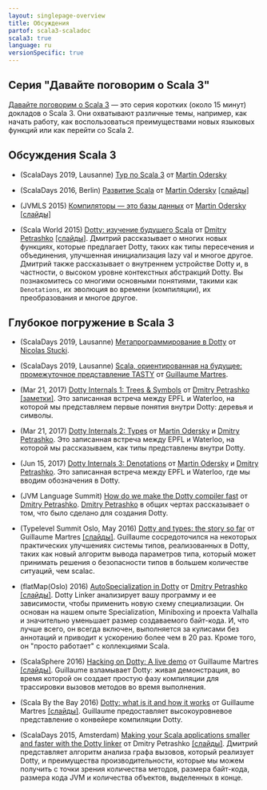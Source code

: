 ```yaml
---
layout: singlepage-overview
title: Обсуждения
partof: scala3-scaladoc
scala3: true
language: ru
versionSpecific: true
---
```


Серия "Давайте поговорим о Scala 3"
-------------------------------

[Давайте поговорим о Scala 3](https://www.youtube.com/playlist?list=PLTx-VKTe8yLxYQfX_eGHCxaTuWvvG28Ml) — это серия 
коротких (около 15 минут) докладов о Scala 3. Они охватывают различные темы, например, как начать работу, 
как воспользоваться преимуществами новых языковых функций или как перейти со Scala 2.

Обсуждения Scala 3
----------------
- (ScalaDays 2019, Lausanne) [Тур по Scala 3](https://www.youtube.com/watch?v=_Rnrx2lo9cw) от [Martin Odersky](http://x.com/odersky)

- (ScalaDays 2016, Berlin) [Развитие Scala](https://www.youtube.com/watch?v=GHzWqJKFCk4) от [Martin Odersky](http://x.com/odersky) [\[слайды\]](http://www.slideshare.net/Odersky/scala-days-nyc-2016)

- (JVMLS 2015) [Компиляторы — это базы данных](https://www.youtube.com/watch?v=WxyyJyB_Ssc) от [Martin Odersky](http://x.com/odersky) [\[слайды\]](http://www.slideshare.net/Odersky/compilers-are-databases)

- (Scala World 2015) [Dotty: изучение будущего Scala](https://www.youtube.com/watch?v=aftdOFuVU1o) от [Dmitry Petrashko](http://x.com/darkdimius) [\[слайды\]](https://d-d.me/scalaworld2015/#/).
  Дмитрий рассказывает о многих новых функциях, которые предлагает Dotty, таких как типы пересечения и объединения, 
  улучшенная инициализация lazy val и многое другое. Дмитрий также рассказывает о внутреннем устройстве Dotty 
  и, в частности, о высоком уровне контекстных абстракций Dotty. 
  Вы познакомитесь со многими основными понятиями, такими как `Denotations`, их эволюция во времени (компиляции), 
  их преобразования и многое другое.

Глубокое погружение в Scala 3
----------------------
- (ScalaDays 2019, Lausanne) [Метапрограммирование в Dotty](https://www.youtube.com/watch?v=ZfDS_gJyPTc) от [Nicolas Stucki](https://github.com/nicolasstucki).

- (ScalaDays 2019, Lausanne) [Scala, ориентированная на будущее: промежуточное представление TASTY](https://www.youtube.com/watch?v=zQFjC3zLYwo) от [Guillaume Martres](http://guillaume.martres.me/).

- (Mar 21, 2017) [Dotty Internals 1: Trees & Symbols](https://www.youtube.com/watch?v=yYd-zuDd3S8) от [Dmitry Petrashko](http://x.com/darkdimius) [\[заметки\]](https://dotty.epfl.ch/docs/internals/dotty-internals-1-notes.html).
  Это записанная встреча между EPFL и Waterloo, на которой мы представляем первые понятия внутри Dotty: деревья и символы.

- (Mar 21, 2017) [Dotty Internals 2: Types](https://www.youtube.com/watch?v=3gmLIYlGbKc) от [Martin Odersky](http://x.com/odersky) и [Dmitry Petrashko](http://x.com/darkdimius).
  Это записанная встреча между EPFL и Waterloo, на которой мы рассказываем, как типы представлены внутри Dotty.

- (Jun 15, 2017) [Dotty Internals 3: Denotations](https://youtu.be/9iPA7zMRGKY) от [Martin Odersky](http://x.com/odersky) и [Dmitry Petrashko](http://x.com/darkdimius).
  Это записанная встреча между EPFL и Waterloo, где мы вводим обозначения в Dotty.

- (JVM Language Summit) [How do we make the Dotty compiler fast](https://www.youtube.com/watch?v=9xYoSwnSPz0) от [Dmitry Petrashko](http://x.com/darkdimius).
  [Dmitry Petrashko](http://x.com/darkdimius) в общих чертах рассказывает о том, что было сделано для создания Dotty.

- (Typelevel Summit Oslo, May 2016) [Dotty and types: the story so far](https://www.youtube.com/watch?v=YIQjfCKDR5A) от
  Guillaume Martres [\[слайды\]](http://guillaume.martres.me/talks/typelevel-summit-oslo/).
  Guillaume сосредоточился на некоторых практических улучшениях системы типов, реализованных в Dotty, 
  таких как новый алгоритм вывода параметров типа, 
  который может принимать решения о безопасности типов в большем количестве ситуаций, чем scalac.

- (flatMap(Oslo) 2016) [AutoSpecialization in Dotty](https://vimeo.com/165928176) от [Dmitry Petrashko](http://x.com/darkdimius) [\[слайды\]](https://d-d.me/talks/flatmap2016/#/).
  Dotty Linker анализирует вашу программу и ее зависимости, чтобы применить новую схему специализации.
  Он основан на нашем опыте Specialization, Miniboxing и проекта Valhalla и значительно уменьшает размер создаваемого байт-кода. 
  И, что лучше всего, он всегда включен, выполняется за кулисами без аннотаций и приводит к ускорению более чем в 20 раз. 
  Кроме того, он "просто работает" с коллекциями Scala.

- (ScalaSphere 2016) [Hacking on Dotty: A live demo](https://www.youtube.com/watch?v=0OOYGeZLHs4) от Guillaume Martres [\[слайды\]](http://guillaume.martres.me/talks/dotty-live-demo/).
  Guillaume взламывает Dotty: живая демонстрация, во время которой он создает простую фазу компиляции 
  для трассировки вызовов методов во время выполнения.

- (Scala By the Bay 2016) [Dotty: what is it and how it works](https://www.youtube.com/watch?v=wCFbYu7xEJA) от Guillaume
  Martres [\[слайды\]](http://guillaume.martres.me/talks/dotty-tutorial/#/). 
  Guillaume предоставляет высокоуровневое представление о конвейере компиляции Dotty.

- (ScalaDays 2015, Amsterdam) [Making your Scala applications smaller and faster with the Dotty linker](https://www.youtube.com/watch?v=xCeI1ArdXM4) от Dmitry Petrashko [\[слайды\]](https://d-d.me/scaladays2015/#/).
  Дмитрий представляет алгоритм анализа графа вызовов, который реализует Dotty, и преимущества производительности, 
  которые мы можем получить с точки зрения количества методов, размера байт-кода, размера кода JVM 
  и количества объектов, выделенных в конце.
